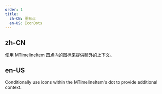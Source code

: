```yaml
---
order: 1
title:
  zh-CN: 图标点
  en-US: IconDots
---
```


## zh-CN

使用 MTimelineItem 圆点内的图标来提供额外的上下文。

## en-US

Conditionally use icons within the MTimelineItem's dot to provide additional context.
